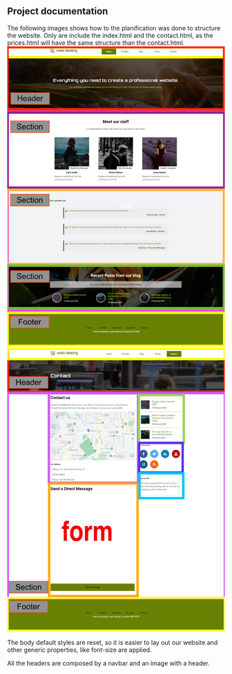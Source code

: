 ## Project documentation


The following images shows how to the planification was done to structure the website. Only are include the index.html and the contact.html, as the prices.html will have the same structure than the contact.html.
![img_1.png](img_1.png)
![img_2.png](img_2.png)


The body default styles are reset, so it is easier to lay out our website and other generic properties, like font-size are applied.

All the headers are composed by a navbar and an image with a header. 

